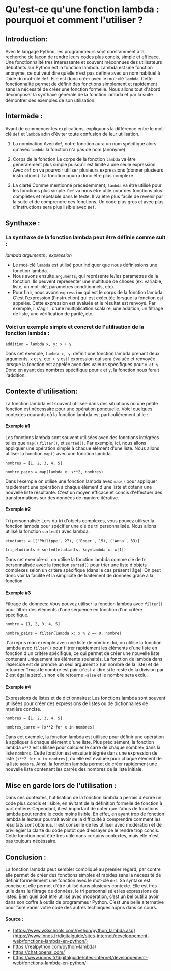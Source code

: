 # **Qu'est-ce qu'une fonction lambda : pourquoi et comment l'utiliser ?**


## **Introduction:**

Avec le langage Python, les programmeurs sont constamment à la recherche de façon de rendre leurs codes plus concis, 
simple et efficace. Une fonctionnalité très intéressante et souvent méconnues des utilisateurs débutants sur Python est 
la fonction lambda. Lambda est une fonction anonyme, ce qui veut dire qu’elle n’est pas définie avec un nom habituel à 
l’aide du mot-clé `def`. Elle est donc créer avec le mot-clé `lambda`. Cette fonctionnalité permet de définir des fonctions 
simplement et rapidement sans la nécessité de créer une fonction formelle. Nous allons tout d'abord décomposer la synthaxe
générale de la fonction lambda et par la suite démontrer des exemples de son utilisation.



## **Intermède :** 

Avant de commencer les explications, expliquons la différence entre le mot-clé `def` et `lambda` adin d'éviter toute 
confusion de leur utilisation. 

1. La nomination 
Avec `def`, notre fonction aura un nom spécifique alors qu'avec `lambda` la fonction n'a pas de nom (anonyme)

2. Corps de la fonction
Le corps de la fonction `lambda` va être généralement plus simple puisqu'il est limité à une seule expression. Avec `def`
on va pourvoir utiliser plusieurs expressions (donner plusieurs instructions). La fonction pourra donc être plus complexe.

3. La clarté
Comme mentionné précédemment, `lambda` va être utilisé pour les fonctions plus simple. `Def` va nous être utile pour des 
fonctions plus complètes et répétable dans le texte. Il va être plus facile de revenir par la suite et de comprendre ces 
fonctions. Un code plus gros et avec plus d'instructions sera plus lisible avec `Def`.



## **Synthaxe :**

### La synthaxe de la fonction lambda peut être définie comme suit :

_lambda arguments : expression_

* Le mot-clé `lambda` est utilisé pour indiquer que nous définissions une fonction lambda.
* Nous avons ensuite `arguments`, qui représente le/les paramètres de la fonction. Ils peuvent représenter une multitude 
de choses (ex: variable, liste, un mot-clé, paramètres conditionnels, etc).
* Pour finir, nous avons `expression` qui est le corps de la fonction lambda. C'est l'expression (l'instruction) qui est
exécutée lorsque la fonction est appelée. Cette expression est évaluée et le résultat est renvoyé. Par exemple, il
s'agir : d'une multiplication scalaire, une addition, un filtrage de liste, une vérification de parité, etc.



### Voici un exemple simple et concret de l'utilisation de la fonction lambda : 

`addition = lambda x, y: x + y`

Dans cet exemple, `lambda x, y`: définit une fonction lambda prenant deux arguments, `x` et `y`, et`x + y` est
l'expression qui sera évaluée et renvoyée lorsque la fonction est appelée avec des valeurs spécifiques pour `x et y`.
Donc en ayant des nombres spécifique pour `x` et `y`, la fonction nous ferait l'addition.



## **Contexte d'utilisation:**

La fonction lambda est souvent utilisée dans des situations où une petite fonction est nécessaire pour une opération 
ponctuelle. Voici quelques contextes courants où la fonction lambda est particulièrement utile :



#### **Exemple #1**

Les fonctions lambda sont souvent utilisées avec des fonctions intégrées telles que `map()`,`filter()`, et `sorted()`.
Par exemple, ici, nous allons appliquer une opération simple à chaque élément d'une liste. Nous allons utiliser la fonction 
`map()` avec une fonction lambda.

`nombres = [1, 2, 3, 4, 5]`

`nombre_pairs = map(lambda x: x**2, nombres)`

Dans l’exemple on utilise une fonction lambda avec `map()` pour appliquer rapidement une opération à chaque élément 
d'une liste et obtenir une nouvelle liste résultante. C'est un moyen efficace et concis d'effectuer des transformations
sur des données de manière itérative.



#### **Exemple #2**

Tri personnalisé: Lors du tri d'objets complexes, vous pouvez utiliser la fonction lambda pour spécifier une clé de tri 
personnalisée. Nous allons utilisé la fonction `sorted()` avec lambda.

`etudiants = [('Philippe', 27), ('Roger', 15), ('Anna', 33)]`

`tri_etudiants = sorted(etudiants, key=lambda x: x[1])`

Dans cet exemple-ci, on utilise la fonction lambda comme clé de tri personnalisée avec la fonction `sorted()` pour trier 
une liste d'objets complexes selon un critère spécifique (dans le cas présent l’âge). On peut donc voir la facilité et 
la simplicité de traitement de données grâce à la fonction.



#### **Exemple #3**

Filtrage de données: Vous pouvez utiliser la fonction lambda avec `filter()` pour filtrer des éléments d'une séquence 
en fonction d'un critère spécifique.

`nombre = [1, 2, 3, 4, 5]`

`nombre_pairs = filter(lambda x: x % 2 == 0, nombre)`

J'ai repris mon exemple avec une liste de nombre. Ici, on utilise la fonction lambda avec `filter()` pour filtrer 
rapidement les éléments d'une liste en fonction d'un critère spécifique, ce qui permet de créer une nouvelle liste 
contenant uniquement les éléments souhaités. La fonction de lambda dans l’exercice est de prendre un seul argument x 
(un nombre de la liste) et de retourner `True`si le nombre est pair (c'est-à-dire si le reste de la division par 2 est 
égal à zéro), sinon elle retourne `False` et le nombre sera exclu. 



#### **Exemple #4**

Expressions de listes et de dictionnaires: Les fonctions lambda sont souvent utilisées pour créer des expressions de 
listes ou de dictionnaires de manière concise.

`nombres = [1, 2, 3, 4, 5]`

`nombres_carre = [x**2 for x in nombres]`

Dans cet exemple, la fonction lambda est utilisée pour définir une opération à appliquer à chaque élément d'une liste. 
Plus précisément, la fonction lambda `x**2` est utilisée pour calculer le carré de chaque nombre`x` dans la liste 
`nombres`. Cette fonction est ensuite intégrée dans une expression de liste `[x**2 for x in nombres]`, où elle est 
évaluée pour chaque élément de la liste `nombre`. Ainsi, la fonction lambda permet de créer rapidement une nouvelle 
liste contenant les carrés des nombres de la liste initiale.



## **Mise en garde lors de l'utilisation :** 

Dans ces contextes, l'utilisation de la fonction lambda a permis d'écrire un code plus concis et lisible, en évitant de
la définition formelle de fonction à part entière. Cependant, il est important de noter que l'abus de fonctions lambda 
peut rendre le code moins lisible. En effet, en ayant trop de fonction lambda le lecteur pourrait avoir de la difficulté
à comprendre comment les résultats sont obtenus. Il est conseillé de les utiliser avec modération et de privilégier la 
clarté du code plutôt que d'essayer de le rendre trop concis. Cette fonction peut être très utile dans certains contextes,
mais elle n'est pas toujours nécéssaire. 



## **Conclusion :** 

La fonction lambda peut sembler compliqué au premier regard, par contre elle permet de créer des fonctions simples et 
rapides sans la nécessité de définir formellement une fonction avec le mot-clé `def`. Sa syntaxe est concise et elle 
permet d’être utilisé dans plusieurs contexte. Elle est très utile dans le filtrage de données, le tri personnalisé et 
les expressions de listes. Bien quel doit être utilisé avec modération, c’est un bel outil à avoir dans son coffre à 
outils de programmeur Python. C’est une belle alternative pour faire varier votre code des autres techniques appris dans 
ce cours. 



#### **Source :** 

* [https://www.w3schools.com/python/python_lambda.asp](https://www.ionos.fr/digitalguide/sites-internet/developpement-web/fonctions-lambda-en-python/)
* https://realpython.com/python-lambda/
* https://chat.openai.com/
* https://www.ionos.fr/digitalguide/sites-internet/developpement-web/fonctions-lambda-en-python/